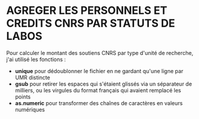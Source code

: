# AGREGER LES PERSONNELS ET CREDITS CNRS PAR STATUTS DE LABOS

Pour calculer le montant des soutiens CNRS par type d'unité de recherche, j'ai utilisé les fonctions :
- **unique** pour dédoublonner le fichier en ne gardant qu'une ligne par UMR distincte
- **gsub** pour retirer les espaces qui s'étaient glissés via un séparateur de milliers, ou les virgules du format français qui avaient remplacé les points
- **as.numeric** pour transformer des chaînes de caractères en valeurs numériques

